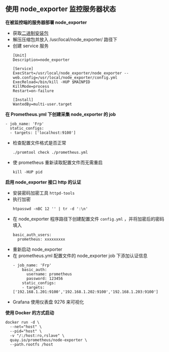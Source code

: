 ## 使用 node_exporter 监控服务器状态

__在被监控端的服务器部署 node_exporter__
- 获取[二进制安装包](hhttps://github.com/prometheus/node_exporter/releases/download/v1.0.1/node_exporter-1.0.1.linux-amd64.tar.gz)
- 解压压缩包并放入 /usr/local/node_exporter/ 路径下
- 创建 service 服务
    ```
    [Unit]
    Description=node_exporter

    [Service]
    ExecStart=/usr/local/node_exporter/node_exporter --web.config=/usr/local/node_exporter/config.yml
    ExecReload=/bin/kill -HUP $MAINPID
    KillMode=process
    Restart=on-failure

    [Install]
    WantedBy=multi-user.target
    ```

__在 Prometheus.yml 下创建采集 node_exporter 的 job__
```
- job_name: 'Frp'
  static_configs:
  - targets: ['localhost:9100']
```
- 检查配置文件格式是否正常
    ```
    ./promtool check ./prometheus.yml
    ```
- 使 prometheus 重新读取配置文件而无需重启
    ```
    kill -HUP pid
    ```

__启用 node_exporter 接口 http 的认证__
- 安装密码加密工具 `httpd-tools`
- 执行加密
    ```
    htpasswd -nBC 12 '' | tr -d ':\n'
    ```
- 在 node_exporter 程序路径下创建配置文件 `config.yml` ，并将加密后的密码填入
    ```
    basic_auth_users:
      prometheus: xxxxxxxxx
    ```
- 重新启动 node_exporter
- 在 prometheus.yml 配置文件的 node_exporter job 下添加认证信息
    ```
    - job_name: 'Frp'
        basic_auth:
          username: prometheus
          password: 123456
        static_configs:
        - targets: ['192.168.1.201:9100','192.168.1.202:9100','192.168.1.203:9100']
    ```
- Grafana 使用仪表盘 9276 来可视化

__使用 Docker 的方式启动__
```
docker run -d \
  --net="host" \
  --pid="host" \
  -v "/:/host:ro,rslave" \
  quay.io/prometheus/node-exporter \
  --path.rootfs /host
````
